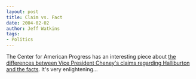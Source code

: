 ```yaml
---
layout: post
title: Claim vs. Fact
date: 2004-02-02
author: Jeff Watkins
tags:
- Politics
---
```


<p>The Center for American Progress has an interesting piece about <a
href="http://www.americanprogress.org/site/pp.asp?c=biJRJ8OVF&b=23898">
the differences between Vice President Cheney's claims regarding
Halliburton and the facts</a>. It's very enlightening...</p>